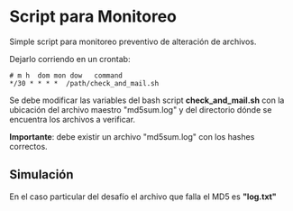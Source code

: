 # Script para Monitoreo

Simple script para monitoreo preventivo de alteración de archivos.

Dejarlo corriendo en un crontab:

```console
# m h  dom mon dow   command
*/30 * * * *  /path/check_and_mail.sh
```

Se debe modificar las variables del bash script __check_and_mail.sh__ con la ubicación del archivo maestro "md5sum.log" y del directorio dónde se encuentra los archivos a verificar.

**Importante**: debe existir un archivo "md5sum.log" con los hashes correctos.

## Simulación

En el caso particular del desafío el archivo que falla el MD5 es **"log.txt"**